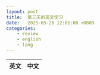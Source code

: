 ```yaml
---
layout: post
title:  第三天的英文学习
date:   2025-05-28 12:01:00 +0800
categories: 
    - review
    - english
    - lang
---
```


英文 | 中文
-- | --
